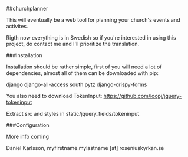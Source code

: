 ##churchplanner

This will eventually be a web tool for planning your church's events and activites.

Rigth now everything is in Swedish so if you're interested in using this project, 
do contact me and I'll prioritize the translation. 

###Installation

Installation should be rather simple, first of you will need a lot of dependencies, almost all of them can be downloaded with pip:

django
django-all-access
south
pytz
django-crispy-forms

You also need to download TokenInput: 
https://github.com/loopj/jquery-tokeninput 

Extract src and styles in static/jquery_fields/tokeninput

###Configuration

More info coming

Daniel Karlsson, myfirstname.mylastname [at] roseniuskyrkan.se
